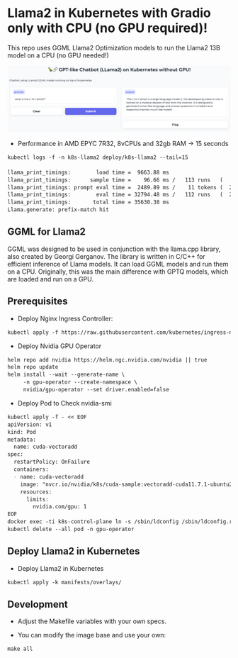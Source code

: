 # Llama2 in Kubernetes with Gradio only with CPU (no GPU required)!

This repo uses GGML Llama2 Optimization models to run the Llama2 13B model on a CPU (no GPU needed!) 

![Llama In K8s no GPU](./assets/llama0.png)

* Performance in AMD EPYC 7R32, 8vCPUs and 32gb RAM -> 15 seconds

```md
kubectl logs -f -n k8s-llama2 deploy/k8s-llama2 --tail=15

llama_print_timings:        load time =  9663.88 ms
llama_print_timings:      sample time =    96.66 ms /   113 runs   (    0.86 ms per token,  1169.06 tokens per second)
llama_print_timings: prompt eval time =  2489.89 ms /    11 tokens (  226.35 ms per token,     4.42 tokens per second)
llama_print_timings:        eval time = 32794.48 ms /   112 runs   (  292.81 ms per token,     3.42 tokens per second)
llama_print_timings:       total time = 35630.38 ms
Llama.generate: prefix-match hit
```

## GGML for Llama2

GGML was designed to be used in conjunction with the llama.cpp library, also created by Georgi Gerganov. The library is written in C/C++ for efficient inference of Llama models. It can load GGML models and run them on a CPU. Originally, this was the main difference with GPTQ models, which are loaded and run on a GPU. 

## Prerequisites

* Deploy Nginx Ingress Controller:

```md
kubectl apply -f https://raw.githubusercontent.com/kubernetes/ingress-nginx/master/deploy/static/provider/kind/deploy.yaml
```

* Deploy Nvidia GPU Operator

```md
helm repo add nvidia https://helm.ngc.nvidia.com/nvidia || true
helm repo update
helm install --wait --generate-name \
     -n gpu-operator --create-namespace \
     nvidia/gpu-operator --set driver.enabled=false
```

* Deploy Pod to Check nvidia-smi
```md
kubectl apply -f - << EOF
apiVersion: v1
kind: Pod
metadata:
  name: cuda-vectoradd
spec:
  restartPolicy: OnFailure
  containers:
  - name: cuda-vectoradd
    image: "nvcr.io/nvidia/k8s/cuda-sample:vectoradd-cuda11.7.1-ubuntu20.04"
    resources:
      limits:
        nvidia.com/gpu: 1
EOF
docker exec -ti k8s-control-plane ln -s /sbin/ldconfig /sbin/ldconfig.real
kubectl delete --all pod -n gpu-operator
```

## Deploy Llama2 in Kubernetes

* Deploy Llama2 in Kubernetes

```md
kubectl apply -k manifests/overlays/
```

## Development

* Adjust the Makefile variables with your own specs.

* You can modify the image base and use your own:

```md
make all
```